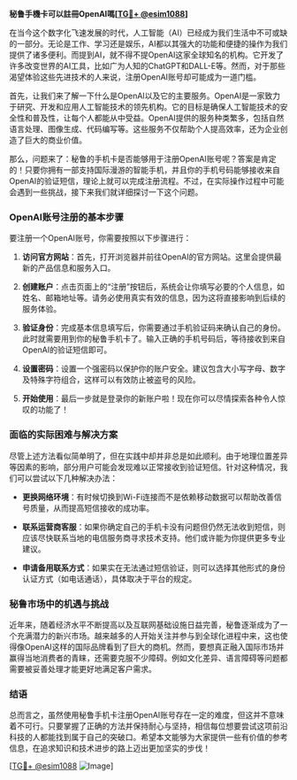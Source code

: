 **秘鲁手機卡可以註冊OpenAI嗎[[TG💪+ @esim1088](https://t.me/s/esim1088)]**

在当今这个数字化飞速发展的时代，人工智能（AI）已经成为我们生活中不可或缺的一部分。无论是工作、学习还是娱乐，AI都以其强大的功能和便捷的操作为我们提供了诸多便利。而提到AI，就不得不提OpenAI这家全球知名的机构。它开发了许多改变世界的AI工具，比如广为人知的ChatGPT和DALL-E等。然而，对于那些渴望体验这些先进技术的人来说，注册OpenAI账号却可能成为一道门槛。

首先，让我们来了解一下什么是OpenAI以及它的主要服务。OpenAI是一家致力于研究、开发和应用人工智能技术的领先机构。它的目标是确保人工智能技术的安全性和普及性，让每个人都能从中受益。OpenAI提供的服务种类繁多，包括自然语言处理、图像生成、代码编写等。这些服务不仅帮助个人提高效率，还为企业创造了巨大的商业价值。

那么，问题来了：秘鲁的手机卡是否能够用于注册OpenAI账号呢？答案是肯定的！只要你拥有一部支持国际漫游的智能手机，并且你的手机号码能够接收来自OpenAI的验证短信，理论上就可以完成注册流程。不过，在实际操作过程中可能会遇到一些挑战，接下来我们就详细探讨一下这个问题。

### OpenAI账号注册的基本步骤

要注册一个OpenAI账号，你需要按照以下步骤进行：

1. **访问官方网站**：首先，打开浏览器并前往OpenAI的官方网站。这里会提供最新的产品信息和服务入口。
   
2. **创建账户**：点击页面上的“注册”按钮后，系统会让你填写必要的个人信息，如姓名、邮箱地址等。请务必使用真实有效的信息，因为这将直接影响到后续的服务体验。

3. **验证身份**：完成基本信息填写后，你需要通过手机验证码来确认自己的身份。此时就需要用到你的秘鲁手机卡了。输入正确的手机号码后，等待接收到来自OpenAI的验证短信即可。

4. **设置密码**：设置一个强密码以保护你的账户安全。建议包含大小写字母、数字及特殊字符组合，这样可以有效防止被盗号的风险。

5. **开始使用**：最后一步就是登录你的新账户啦！现在你可以尽情探索各种令人惊叹的功能了！

### 面临的实际困难与解决方案

尽管上述方法看似简单明了，但在实践中却并非总是如此顺利。由于地理位置差异等因素的影响，部分用户可能会发现难以正常接收到验证短信。针对这种情况，我们可以尝试以下几种解决办法：

- **更换网络环境**：有时候切换到Wi-Fi连接而不是依赖移动数据可以帮助改善信号质量，从而提高短信接收的成功率。
  
- **联系运营商客服**：如果你确定自己的手机卡没有问题但仍然无法收到短信，则应该尽快联系当地的电信服务商寻求技术支持。他们或许能为你提供更多专业建议。
  
- **申请备用联系方式**：如果实在无法通过短信验证，则可以选择其他形式的身份认证方式（如电话通话），具体取决于平台的规定。

### 秘鲁市场中的机遇与挑战

近年来，随着经济水平不断提高以及互联网基础设施日益完善，秘鲁逐渐成为了一个充满潜力的新兴市场。越来越多的人开始关注并参与到全球化进程中来，这也使得像OpenAI这样的国际品牌看到了巨大的商机。然而，要想真正融入国际市场并赢得当地消费者的青睐，还需要克服不少障碍。例如文化差异、语言障碍等问题都需要被妥善处理才能更好地满足客户需求。

### 结语

总而言之，虽然使用秘鲁手机卡注册OpenAI账号存在一定的难度，但这并不意味着不可行。只要掌握了正确的方法并保持耐心与坚持，相信每位想要尝试这项前沿科技的人都能找到属于自己的突破口。希望本文能够为大家提供一些有价值的参考信息，在追求知识和技术进步的路上迈出更加坚实的步伐！

[[TG💪+ @esim1088](https://t.me/s/esim1088) ![Image](https://i.postimg.cc/4NQfJmqS/Snipaste-2025-05-13-00-14-12.png)]